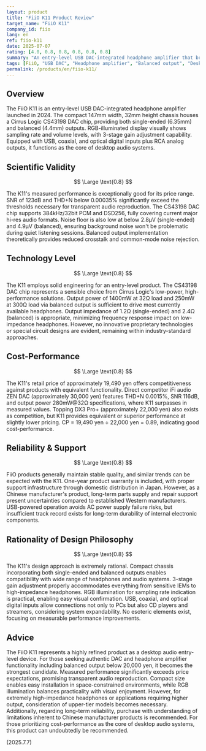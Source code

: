 ```yaml
---
layout: product
title: "FiiO K11 Product Review"
target_name: "FiiO K11"
company_id: fiio
lang: en
ref: fiio-k11
date: 2025-07-07
rating: [4.0, 0.8, 0.8, 0.8, 0.8, 0.8]
summary: "An entry-level USB DAC-integrated headphone amplifier that brings authentic balanced output to compact desktop environments. Featuring the CS43198 DAC chip, it achieves excellent measured performance with SNR of 123dB and THD+N below 0.00035% at an early 20,000 yen price point. High output power of 1400mW at 32Ω load and 250mW at 300Ω load via balanced output ensures comfortable driving of wide range of headphones."
tags: [FiiO, "USB DAC", "Headphone amplifier", "Balanced output", "Desktop audio", Entry-level]
permalink: /products/en/fiio-k11/
---
```


## Overview

The FiiO K11 is an entry-level USB DAC-integrated headphone amplifier launched in 2024. The compact 147mm width, 32mm height chassis houses a Cirrus Logic CS43198 DAC chip, providing both single-ended (6.35mm) and balanced (4.4mm) outputs. RGB-illuminated display visually shows sampling rate and volume levels, with 3-stage gain adjustment capability. Equipped with USB, coaxial, and optical digital inputs plus RCA analog outputs, it functions as the core of desktop audio systems.

## Scientific Validity

$$ \Large \text{0.8} $$

The K11's measured performance is exceptionally good for its price range. SNR of 123dB and THD+N below 0.00035% significantly exceed the thresholds necessary for transparent audio reproduction. The CS43198 DAC chip supports 384kHz/32bit PCM and DSD256, fully covering current major hi-res audio formats. Noise floor is also low at below 2.8µV (single-ended) and 4.9µV (balanced), ensuring background noise won't be problematic during quiet listening sessions. Balanced output implementation theoretically provides reduced crosstalk and common-mode noise rejection.

## Technology Level

$$ \Large \text{0.8} $$

The K11 employs solid engineering for an entry-level product. The CS43198 DAC chip represents a sensible choice from Cirrus Logic's low-power, high-performance solutions. Output power of 1400mW at 32Ω load and 250mW at 300Ω load via balanced output is sufficient to drive most currently available headphones. Output impedance of 1.2Ω (single-ended) and 2.4Ω (balanced) is appropriate, minimizing frequency response impact on low-impedance headphones. However, no innovative proprietary technologies or special circuit designs are evident, remaining within industry-standard approaches.

## Cost-Performance

$$ \Large \text{0.8} $$

The K11's retail price of approximately 19,490 yen offers competitiveness against products with equivalent functionality. Direct competitor iFi audio ZEN DAC (approximately 30,000 yen) features THD+N 0.0015%, SNR 116dB, and output power 280mW@32Ω specifications, where K11 surpasses in measured values. Topping DX3 Pro+ (approximately 22,000 yen) also exists as competition, but K11 provides equivalent or superior performance at slightly lower pricing. CP = 19,490 yen ÷ 22,000 yen = 0.89, indicating good cost-performance.

## Reliability & Support

$$ \Large \text{0.8} $$

FiiO products generally maintain stable quality, and similar trends can be expected with the K11. One-year product warranty is included, with proper support infrastructure through domestic distribution in Japan. However, as a Chinese manufacturer's product, long-term parts supply and repair support present uncertainties compared to established Western manufacturers. USB-powered operation avoids AC power supply failure risks, but insufficient track record exists for long-term durability of internal electronic components.

## Rationality of Design Philosophy

$$ \Large \text{0.8} $$

The K11's design approach is extremely rational. Compact chassis incorporating both single-ended and balanced outputs enables compatibility with wide range of headphones and audio systems. 3-stage gain adjustment properly accommodates everything from sensitive IEMs to high-impedance headphones. RGB illumination for sampling rate indication is practical, enabling easy visual confirmation. USB, coaxial, and optical digital inputs allow connections not only to PCs but also CD players and streamers, considering system expandability. No esoteric elements exist, focusing on measurable performance improvements.

## Advice

The FiiO K11 represents a highly refined product as a desktop audio entry-level device. For those seeking authentic DAC and headphone amplifier functionality including balanced output below 20,000 yen, it becomes the strongest candidate. Measured performance significantly exceeds price expectations, promising transparent audio reproduction. Compact size enables easy installation in space-constrained environments, while RGB illumination balances practicality with visual enjoyment. However, for extremely high-impedance headphones or applications requiring higher output, consideration of upper-tier models becomes necessary. Additionally, regarding long-term reliability, purchase with understanding of limitations inherent to Chinese manufacturer products is recommended. For those prioritizing cost-performance as the core of desktop audio systems, this product can undoubtedly be recommended.

(2025.7.7)